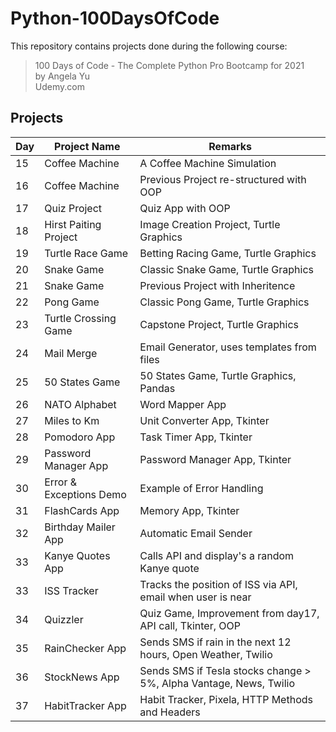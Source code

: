 # Python-100DaysOfCode

This repository contains projects done during the following course:

> 100 Days of Code - The Complete Python Pro Bootcamp for 2021 \
> by Angela Yu \
> Udemy.com

## Projects

| Day | Project Name            | Remarks                                                            |
| --- | ----------------------- | ------------------------------------------------------------------ |
| 15  | Coffee Machine          | A Coffee Machine Simulation                                        |
| 16  | Coffee Machine          | Previous Project re-structured with OOP                            |
| 17  | Quiz Project            | Quiz App with OOP                                                  |
| 18  | Hirst Paiting Project   | Image Creation Project, Turtle Graphics                            |
| 19  | Turtle Race Game        | Betting Racing Game, Turtle Graphics                               |
| 20  | Snake Game              | Classic Snake Game, Turtle Graphics                                |
| 21  | Snake Game              | Previous Project with Inheritence                                  |
| 22  | Pong Game               | Classic Pong Game, Turtle Graphics                                 |
| 23  | Turtle Crossing Game    | Capstone Project, Turtle Graphics                                  |
| 24  | Mail Merge              | Email Generator, uses templates from files                         |
| 25  | 50 States Game          | 50 States Game, Turtle Graphics, Pandas                            |
| 26  | NATO Alphabet           | Word Mapper App                                                    |
| 27  | Miles to Km             | Unit Converter App, Tkinter                                        |
| 28  | Pomodoro App            | Task Timer App, Tkinter                                            |
| 29  | Password Manager App    | Password Manager App, Tkinter                                      |
| 30  | Error & Exceptions Demo | Example of Error Handling                                          |
| 31  | FlashCards App          | Memory App, Tkinter                                                |
| 32  | Birthday Mailer App     | Automatic Email Sender                                             |
| 33  | Kanye Quotes App        | Calls API and display's a random Kanye quote                       |
| 33  | ISS Tracker             | Tracks the position of ISS via API, email when user is near        |
| 34  | Quizzler                | Quiz Game, Improvement from day17, API call, Tkinter, OOP          |
| 35  | RainChecker App         | Sends SMS if rain in the next 12 hours, Open Weather, Twilio       |
| 36  | StockNews App           | Sends SMS if Tesla stocks change > 5%, Alpha Vantage, News, Twilio |
| 37  | HabitTracker App        | Habit Tracker, Pixela, HTTP Methods and Headers                    |
